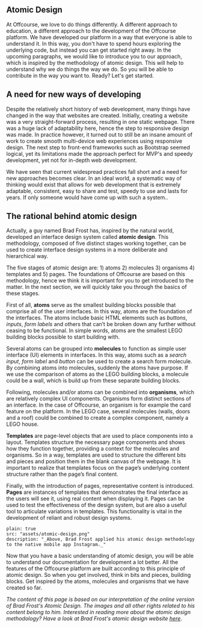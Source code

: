 ## Atomic Design

At Offcourse, we love to do things differently. A different approach to education, a different approach to the development of the Offcourse platform. We have developed our platform in a way that everyone is able to understand it. In this way, you don't have to spend hours exploring the underlying code, but instead you can get started right away. In the upcoming paragraphs, we would like to introduce you to our approach, which is inspired by the methodology of atomic design. This will help to understand why we do things the way we do. So you will be able to contribute in the way you want to. Ready? Let's get started.

## A need for new ways of developing

Despite the relatively short history of web development, many things have changed in the way that websites are created. Initially, creating a website was a very straight-forward process, resulting in one static webpage. There was a huge lack of adaptability here, hence the step to responsive design was made. In practice however, it turned out to still be an insane amount of work to create smooth multi-device web experiences using responsive design. The next step to front-end frameworks such as Bootstrap seemed logical, yet its limitations made the approach perfect for MVP's and speedy development, yet not for in-depth web development.

We have seen that current widespread practices fall short and a need for new approaches becomes clear. In an ideal world, a systematic way of thinking would exist that allows for web development that is extremely adaptable, consistent, easy to share and test, speedy to use and lasts for years. If only someone would have come up with such a system..

## The rational behind atomic design

Actually, a guy named Brad Frost has, inspired by the natural world, developed an interface design system called **atomic design**. This methodology, composed of five distinct stages working together, can be used to create interface design systems in a more deliberate and hierarchical way.

The five stages of atomic design are: 1) atoms 2) molecules 3) organisms 4) templates and 5) pages. The foundations of Offcourse are based on this methodology, hence we think it is important for you to get introduced to the matter. In the next section, we will quickly take you through the basics of these stages.

First of all, **atoms** serve as the smallest building blocks possible that comprise all of the user interfaces. In this way, atoms are the foundation of the interfaces. The atoms include basic HTML elements such as _buttons_, _inputs_, _form labels_ and others that can’t be broken down any further without ceasing to be functional. In simple words, atoms are the smallest LEGO building blocks possible to start building with.

Several atoms can be grouped into **molecules** to function as simple user interface (UI) elements in interfaces. In this way, atoms such as a _search input_, _form label_ and _button_ can be used to create a search form molecule. By combining atoms into molecules, suddenly the atoms have purpose. If we use the comparison of atoms as the LEGO building blocks, a molecule could be a wall, which is build up from these separate building blocks.

Following, molecules and/or atoms can be combined into **organisms**, which are relatively complex UI components. Organisms form distinct sections of an interface. In the case of Offcourse, an organism is for example the card feature on the platform. In the LEGO case, several molecules (walls, doors and a roof) could be combined to create a complex component, namely a LEGO house.

**Templates** are page-level objects that are used to place components into a layout. Templates structure the necessary page components and shows how they function together, providing a context for the molecules and organisms. So in a way, templates are used to structure the different bits and pieces and position them in the blank canvas of the webpage. It is important to realize that templates focus on the page’s underlying content structure rather than the page’s final content.

Finally, with the introduction of pages, representative content is introduced. **Pages** are instances of templates that demonstrates the final interface as the users will see it, using real content when displaying it. Pages can be used to test the effectiveness of the design system, but are also a useful tool to articulate variations in templates. This functionality is vital in the development of reliant and robust design systems.

```image
plain: true
src: "assets/atomic-design.png"
description: "_Above, Brad Frost applied his atomic design methodology to the native mobile app Instagram._"
```

Now that you have a basic understanding of atomic design, you will be able to understand our documentation for development a lot better. All the features of the Offcourse platform are built according to this principle of atomic design. So when you get involved, think in bits and pieces, building blocks. Get inspired by the atoms, molecules and organisms that we have created so far.

_The content of this page is based on our interpretation of the online version of Brad Frost's Atomic Design. The images and all other rights related to his content belong to him. Interested in reading more about the atomic design methodology? Have a look at Brad Frost's atomic design website_ [_here_](http://atomicdesign.bradfrost.com/table-of-contents/).
